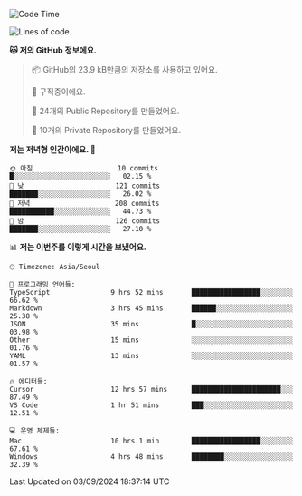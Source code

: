   <!--START_SECTION:waka-->
![Code Time](http://img.shields.io/badge/Code%20Time-775%20hrs%2039%20mins-blue)

![Lines of code](https://img.shields.io/badge/%EC%A0%80%EB%8A%94%20%EC%97%AC%ED%83%9C%EA%B9%8C%EC%A7%80%20-403.7%20thousand%20%EC%A4%84%EC%9D%98%20%EC%BD%94%EB%93%9C%EB%A5%BC%20%EC%9E%91%EC%84%B1%ED%96%88%EC%96%B4%EC%9A%94.-blue)

**🐱 저의 GitHub 정보에요.** 

> 📦 GitHub의 23.9 kB만큼의 저장소를 사용하고 있어요. 
 > 
> 💼 구직중이에요.
 > 
> 📜 24개의 Public Repository를 만들었어요. 
 > 
> 🔑 10개의 Private Repository를 만들었어요. 
 > 
**저는 저녁형 인간이에요. 🦉** 

```text
🌞 아침                     10 commits          █░░░░░░░░░░░░░░░░░░░░░░░░   02.15 % 
🌆 낮　                     121 commits         ███████░░░░░░░░░░░░░░░░░░   26.02 % 
🌃 저녁                     208 commits         ███████████░░░░░░░░░░░░░░   44.73 % 
🌙 밤　                     126 commits         ███████░░░░░░░░░░░░░░░░░░   27.10 % 
```


📊 **저는 이번주를 이렇게 시간을 보냈어요.** 

```text
🕑︎ Timezone: Asia/Seoul

💬 프로그래밍 언어들: 
TypeScript               9 hrs 52 mins       █████████████████░░░░░░░░   66.62 % 
Markdown                 3 hrs 45 mins       ██████░░░░░░░░░░░░░░░░░░░   25.38 % 
JSON                     35 mins             █░░░░░░░░░░░░░░░░░░░░░░░░   03.98 % 
Other                    15 mins             ░░░░░░░░░░░░░░░░░░░░░░░░░   01.76 % 
YAML                     13 mins             ░░░░░░░░░░░░░░░░░░░░░░░░░   01.57 % 

🔥 에디터들: 
Cursor                   12 hrs 57 mins      ██████████████████████░░░   87.49 % 
VS Code                  1 hr 51 mins        ███░░░░░░░░░░░░░░░░░░░░░░   12.51 % 

💻 운영 체제들: 
Mac                      10 hrs 1 min        █████████████████░░░░░░░░   67.61 % 
Windows                  4 hrs 48 mins       ████████░░░░░░░░░░░░░░░░░   32.39 % 
```


 Last Updated on 03/09/2024 18:37:14 UTC
<!--END_SECTION:waka-->
